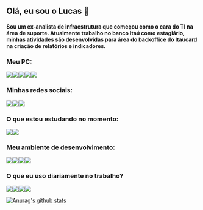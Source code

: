 ## Olá, eu sou o Lucas 👋

#### Sou um ex-analista de infraestrutura que começou como o cara do TI na área de suporte. Atualmente trabalho no banco Itaú como estagiário, minhas atividades são desenvolvidas para área do backoffice do Itaucard na criação de relatórios e indicadores.

### Meu PC:
<img src="https://img.shields.io/badge/Windows-0078D6?style=for-the-badge&logo=windows&logoColor=white" /><img src="https://img.shields.io/badge/Ubuntu-E95420?style=for-the-badge&logo=ubuntu&logoColor=white"/><img src="https://img.shields.io/badge/Microsoft_Edge-0078D7?style=for-the-badge&logo=Microsoft-edge&logoColor=white" /><img src="https://img.shields.io/badge/AMD-Ryzen_1600_AF-ED1C24?style=for-the-badge&logo=amd&logoColor=white"/><img src="https://img.shields.io/badge/NVIDIA-GT1030-76B900?style=for-the-badge&logo=nvidia&logoColor=white" />

### Minhas redes sociais:

<img src="https://img.shields.io/badge/LinkedIn-0077B5?style=for-the-badge&logo=linkedin&logoColor=white" /><img src="https://img.shields.io/badge/Gmail-D14836?style=for-the-badge&logo=gmail&logoColor=white" /><img src="https://img.shields.io/badge/Visual_Studio_Code-0078D4?style=for-the-badge&logo=visual%20studio%20code&logoColor=white" />

### O que estou estudando no momento:
<img src="https://img.shields.io/badge/Flutter-0095D5?&style=for-the-badge&logo=flutter&logoColor=white" /><img src="https://img.shields.io/badge/Dart-0175C2?style=for-the-badge&logo=dart&logoColor=white" />

### Meu ambiente de desenvolvimento:
<img src="https://img.shields.io/badge/Visual_Studio_Code-0078D4?style=for-the-badge&logo=visual%20studio%20code&logoColor=white" /><img src="https://img.shields.io/badge/Android_Studio-3DDC84?style=for-the-badge&logo=android-studio&logoColor=white" /><img src="https://img.shields.io/badge/Dart-0175C2?style=for-the-badge&logo=dart&logoColor=white" /><img src="https://img.shields.io/badge/Flutter-0095D5?&style=for-the-badge&logo=flutter&logoColor=white" />

### O que eu uso diariamente no trabalho?
<img src="https://img.shields.io/badge/Microsoft_Excel-217346?style=for-the-badge&logo=microsoft-excel&logoColor=white" /><img src="https://img.shields.io/badge/Microsoft_Access-A4373A?style=for-the-badge&logo=microsoft-access&logoColor=white" /><img src="https://img.shields.io/badge/Microsoft_Teams-6264A7?style=for-the-badge&logo=microsoft-teams&logoColor=white" /><img src="https://img.shields.io/badge/Microsoft_SharePoint-0078D4?style=for-the-badge&logo=microsoft-sharepoint&logoColor=white" />

[![Anurag's github stats](https://github-readme-stats.vercel.app/api?username=lucsilva1999&theme=blue-green)](https://github.com/anuraghazra/github-readme-stats)








